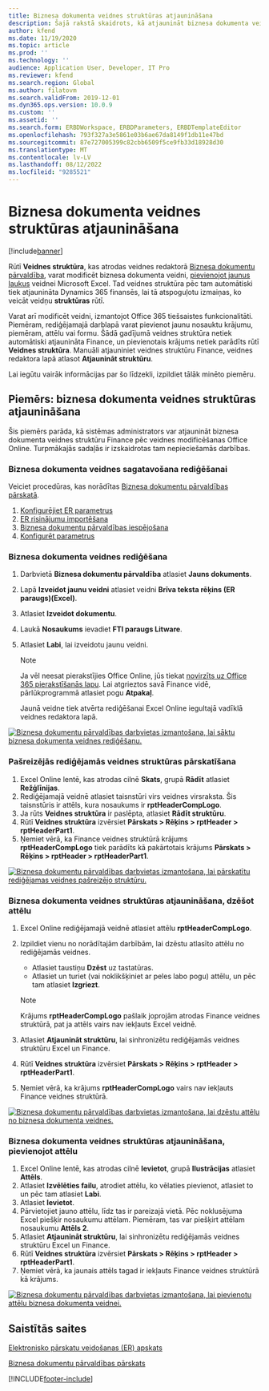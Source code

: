 ```yaml
---
title: Biznesa dokumenta veidnes struktūras atjaunināšana
description: Šajā rakstā skaidrots, kā atjaunināt biznesa dokumenta veidnes struktūru, izmantojot Biznesa dokumentu pārvaldības funkciju.
author: kfend
ms.date: 11/19/2020
ms.topic: article
ms.prod: ''
ms.technology: ''
audience: Application User, Developer, IT Pro
ms.reviewer: kfend
ms.search.region: Global
ms.author: filatovm
ms.search.validFrom: 2019-12-01
ms.dyn365.ops.version: 10.0.9
ms.custom: ''
ms.assetid: ''
ms.search.form: ERBDWorkspace, ERBDParameters, ERBDTemplateEditor
ms.openlocfilehash: 793f327a3e5861e03b6ae67da8149f1db11e47bd
ms.sourcegitcommit: 87e727005399c82cbb6509f5ce9fb33d18928d30
ms.translationtype: MT
ms.contentlocale: lv-LV
ms.lasthandoff: 08/12/2022
ms.locfileid: "9285521"
---
```

# <a name="update-the-structure-of-a-business-document-template"></a>Biznesa dokumenta veidnes struktūras atjaunināšana 

[!include[banner](../includes/banner.md)]

Rūtī **Veidnes struktūra**, kas atrodas veidnes redaktorā [Biznesa dokumentu pārvaldība](er-business-document-management.md), varat modificēt biznesa dokumenta veidni, [pievienojot jaunus laukus](er-bdm-add-field-to-excel-template.md) veidnei Microsoft Excel. Tad veidnes struktūra pēc tam automātiski tiek atjaunināta Dynamics 365 finansēs, lai tā atspoguļotu izmaiņas, ko veicāt veidņu **struktūras** rūtī.

Varat arī modificēt veidni, izmantojot Office 365 tiešsaistes funkcionalitāti. Piemēram, rediģējamajā darblapā varat pievienot jaunu nosauktu krājumu, piemēram, attēlu vai formu. Šādā gadījumā veidnes struktūra netiek automātiski atjaunināta Finance, un pievienotais krājums netiek parādīts rūtī **Veidnes struktūra**. Manuāli atjauniniet veidnes struktūru Finance, veidnes redaktora lapā atlasot **Atjaunināt struktūru**.

Lai iegūtu vairāk informācijas par šo līdzekli, izpildiet tālāk minēto piemēru.

## <a name="example-update-the-structure-of-a-business-document-template"></a>Piemērs: biznesa dokumenta veidnes struktūras atjaunināšana

Šis piemērs parāda, kā sistēmas administrators var atjaunināt biznesa dokumenta veidnes struktūru Finance pēc veidnes modificēšanas Office Online. Turpmākajās sadaļās ir izskaidrotas tam nepieciešamās darbības.

### <a name="prepare-a-business-document-template-for-editing"></a>Biznesa dokumenta veidnes sagatavošana rediģēšanai

Veiciet procedūras, kas norādītas [Biznesa dokumentu pārvaldības pārskatā](er-business-document-management.md).

1. [Konfigurējiet ER parametrus](er-business-document-management.md#configure-er-parameters)
2. [ER risinājumu importēšana](er-business-document-management.md#import-er-solutions)
3. [Biznesa dokumentu pārvaldības iespējošana](er-business-document-management.md#enable-business-document-management)
4. [Konfigurēt parametrus](er-business-document-management.md#configure-parameters)

### <a name="edit-a-business-document-template"></a>Biznesa dokumenta veidnes rediģēšana

1. Darbvietā **Biznesa dokumentu pārvaldība** atlasiet **Jauns dokuments**.
2. Lapā **Izveidot jaunu veidni** atlasiet veidni **Brīva teksta rēķins (ER paraugs)(Excel)**.
3. Atlasiet **Izveidot dokumentu**.
4. Laukā **Nosaukums** ievadiet **FTI paraugs Litware**.
5. Atlasiet **Labi**, lai izveidotu jaunu veidni.

    > [!NOTE]
    > Ja vēl neesat pierakstījies Office Online, jūs tiekat [novirzīts uz Office 365 pierakstīšanās lapu](er-business-document-management.md#frequently-asked-questions). Lai atgrieztos savā Finance vidē, pārlūkprogrammā atlasiet pogu **Atpakaļ**.

    Jaunā veidne tiek atvērta rediģēšanai Excel Online iegultajā vadīklā veidnes redaktora lapā.

[![Biznesa dokumentu pārvaldības darbvietas izmantošana, lai sāktu biznesa dokumenta veidnes rediģēšanu.](./media/er-bdm-update-structure1.gif)](./media/er-bdm-update-structure1.gif)

### <a name="review-the-current-structure-of-the-editable-template"></a>Pašreizējās rediģējamās veidnes struktūras pārskatīšana

1. Excel Online lentē, kas atrodas cilnē **Skats**, grupā **Rādīt** atlasiet **Režģlīnijas**.
2. Rediģējamajā veidnē atlasiet taisnstūri virs veidnes virsraksta. Šis taisnstūris ir attēls, kura nosaukums ir **rptHeaderCompLogo**.
3. Ja rūts **Veidnes struktūra** ir paslēpta, atlasiet **Rādīt struktūru**.
4. Rūtī **Veidnes struktūra** izvērsiet **Pārskats \> Rēķins \> rptHeader \> rptHeaderPart1**.
5. Ņemiet vērā, ka Finance veidnes struktūrā krājums **rptHeaderCompLogo** tiek parādīts kā pakārtotais krājums **Pārskats \> Rēķins \> rptHeader \> rptHeaderPart1**.

[![Biznesa dokumentu pārvaldības darbvietas izmantošana, lai pārskatītu rediģējamas veidnes pašreizējo struktūru.](./media/er-bdm-update-structure2.gif)](./media/er-bdm-update-structure2.gif)

### <a name="update-the-structure-of-a-business-document-template-by-deleting-a-picture"></a>Biznesa dokumenta veidnes struktūras atjaunināšana, dzēšot attēlu

1. Excel Online rediģējamajā veidnē atlasiet attēlu **rptHeaderCompLogo**.
2. Izpildiet vienu no norādītajām darbībām, lai dzēstu atlasīto attēlu no rediģējamās veidnes.

    - Atlasiet taustiņu **Dzēst** uz tastatūras.
    - Atlasiet un turiet (vai noklikšķiniet ar peles labo pogu) attēlu, un pēc tam atlasiet **Izgriezt**.

    > [!NOTE]
    > Krājums **rptHeaderCompLogo** pašlaik joprojām atrodas Finance veidnes struktūrā, pat ja attēls vairs nav iekļauts Excel veidnē.

3. Atlasiet **Atjaunināt struktūru**, lai sinhronizētu rediģējamās veidnes struktūru Excel un Finance.
4. Rūtī **Veidnes struktūra** izvērsiet **Pārskats \> Rēķins \> rptHeader \> rptHeaderPart1**.
5. Ņemiet vērā, ka krājums **rptHeaderCompLogo** vairs nav iekļauts Finance veidnes struktūrā.

[![Biznesa dokumentu pārvaldības darbvietas izmantošana, lai dzēstu attēlu no biznesa dokumenta veidnes.](./media/er-bdm-update-structure3.gif)](./media/er-bdm-update-structure3.gif)

### <a name="update-the-structure-of-a-business-document-template-by-adding-a-picture"></a>Biznesa dokumenta veidnes struktūras atjaunināšana, pievienojot attēlu

1. Excel Online lentē, kas atrodas cilnē **Ievietot**, grupā **Ilustrācijas** atlasiet **Attēls**.
2. Atlasiet **Izvēlēties failu**, atrodiet attēlu, ko vēlaties pievienot, atlasiet to un pēc tam atlasiet **Labi**.
3. Atlasiet **Ievietot**.
4. Pārvietojiet jauno attēlu, līdz tas ir pareizajā vietā. Pēc noklusējuma Excel piešķir nosaukumu attēlam. Piemēram, tas var piešķirt attēlam nosaukumu **Attēls 2**.
5. Atlasiet **Atjaunināt struktūru**, lai sinhronizētu rediģējamās veidnes struktūru Excel un Finance.
6. Rūtī **Veidnes struktūra** izvērsiet **Pārskats \> Rēķins \> rptHeader \> rptHeaderPart1**.
7. Ņemiet vērā, ka jaunais attēls tagad ir iekļauts Finance veidnes struktūrā kā krājums.

[![Biznesa dokumentu pārvaldības darbvietas izmantošana, lai pievienotu attēlu biznesa dokumenta veidnei.](./media/er-bdm-update-structure4.gif)](./media/er-bdm-update-structure4.gif)

## <a name="related-links"></a>Saistītās saites

[Elektronisko pārskatu veidošanas (ER) apskats](general-electronic-reporting.md)

[Biznesa dokumentu pārvaldības pārskats](er-business-document-management.md)


[!INCLUDE[footer-include](../../../includes/footer-banner.md)]
